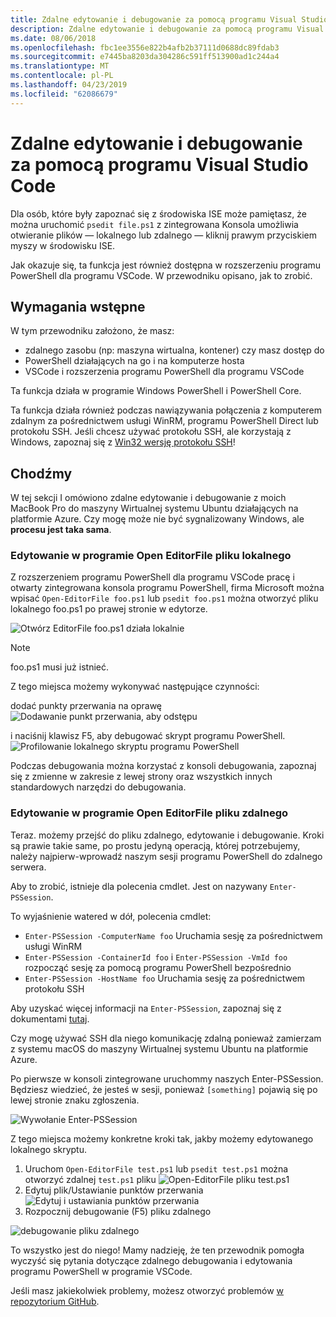 ```yaml
---
title: Zdalne edytowanie i debugowanie za pomocą programu Visual Studio Code
description: Zdalne edytowanie i debugowanie za pomocą programu Visual Studio Code
ms.date: 08/06/2018
ms.openlocfilehash: fbc1ee3556e822b4afb2b37111d0688dc89fdab3
ms.sourcegitcommit: e7445ba8203da304286c591ff513900ad1c244a4
ms.translationtype: MT
ms.contentlocale: pl-PL
ms.lasthandoff: 04/23/2019
ms.locfileid: "62086679"
---
```

# <a name="using-visual-studio-code-for-remote-editing-and-debugging"></a>Zdalne edytowanie i debugowanie za pomocą programu Visual Studio Code

Dla osób, które były zapoznać się z środowiska ISE może pamiętasz, że można uruchomić `psedit file.ps1` z zintegrowana Konsola umożliwia otwieranie plików — lokalnego lub zdalnego — kliknij prawym przyciskiem myszy w środowisku ISE.

Jak okazuje się, ta funkcja jest również dostępna w rozszerzeniu programu PowerShell dla programu VSCode. W przewodniku opisano, jak to zrobić.

## <a name="prerequisites"></a>Wymagania wstępne

W tym przewodniku założono, że masz:

- zdalnego zasobu (np: maszyna wirtualna, kontener) czy masz dostęp do
- PowerShell działających na go i na komputerze hosta
- VSCode i rozszerzenia programu PowerShell dla programu VSCode

Ta funkcja działa w programie Windows PowerShell i PowerShell Core.

Ta funkcja działa również podczas nawiązywania połączenia z komputerem zdalnym za pośrednictwem usługi WinRM, programu PowerShell Direct lub protokołu SSH. Jeśli chcesz używać protokołu SSH, ale korzystają z Windows, zapoznaj się z [Win32 wersję protokołu SSH](https://github.com/PowerShell/Win32-OpenSSH)!

## <a name="lets-go"></a>Chodźmy

W tej sekcji I omówiono zdalne edytowanie i debugowanie z moich MacBook Pro do maszyny Wirtualnej systemu Ubuntu działających na platformie Azure. Czy mogę może nie być sygnalizowany Windows, ale **procesu jest taka sama**.

### <a name="local-file-editing-with-open-editorfile"></a>Edytowanie w programie Open EditorFile pliku lokalnego

Z rozszerzeniem programu PowerShell dla programu VSCode pracę i otwarty zintegrowana konsola programu PowerShell, firma Microsoft można wpisać `Open-EditorFile foo.ps1` lub `psedit foo.ps1` można otworzyć pliku lokalnego foo.ps1 po prawej stronie w edytorze.

![Otwórz EditorFile foo.ps1 działa lokalnie](https://user-images.githubusercontent.com/2644648/34895897-7c2c46ac-f79c-11e7-9410-a252aff52f13.png)

>[!NOTE]
> foo.ps1 musi już istnieć.

Z tego miejsca możemy wykonywać następujące czynności:

dodać punkty przerwania na oprawę ![Dodawanie punkt przerwania, aby odstępu](https://user-images.githubusercontent.com/2644648/34895893-7bdc38e2-f79c-11e7-8026-8ad53f9a1bad.png)

i naciśnij klawisz F5, aby debugować skrypt programu PowerShell.
![Profilowanie lokalnego skryptu programu PowerShell](https://user-images.githubusercontent.com/2644648/34895894-7bedb874-f79c-11e7-9180-7e0dc2d02af8.png)

Podczas debugowania można korzystać z konsoli debugowania, zapoznaj się z zmienne w zakresie z lewej strony oraz wszystkich innych standardowych narzędzi do debugowania.

### <a name="remote-file-editing-with-open-editorfile"></a>Edytowanie w programie Open EditorFile pliku zdalnego

Teraz. możemy przejść do pliku zdalnego, edytowanie i debugowanie. Kroki są prawie takie same, po prostu jedyną operacją, której potrzebujemy, należy najpierw-wprowadź naszym sesji programu PowerShell do zdalnego serwera.

Aby to zrobić, istnieje dla polecenia cmdlet. Jest on nazywany `Enter-PSSession`.

To wyjaśnienie watered w dół, polecenia cmdlet:

- `Enter-PSSession -ComputerName foo` Uruchamia sesję za pośrednictwem usługi WinRM
- `Enter-PSSession -ContainerId foo` i `Enter-PSSession -VmId foo` rozpocząć sesję za pomocą programu PowerShell bezpośrednio
- `Enter-PSSession -HostName foo` Uruchamia sesję za pośrednictwem protokołu SSH

Aby uzyskać więcej informacji na `Enter-PSSession`, zapoznaj się z dokumentami [tutaj](https://docs.microsoft.com/powershell/module/microsoft.powershell.core/enter-pssession?view=powershell-6).

Czy mogę używać SSH dla niego komunikację zdalną ponieważ zamierzam z systemu macOS do maszyny Wirtualnej systemu Ubuntu na platformie Azure.

Po pierwsze w konsoli zintegrowane uruchommy naszych Enter-PSSession. Będziesz wiedzieć, że jesteś w sesji, ponieważ `[something]` pojawią się po lewej stronie znaku zgłoszenia.

![Wywołanie Enter-PSSession](https://user-images.githubusercontent.com/2644648/34895896-7c18e0bc-f79c-11e7-9b36-6f4bd0e9b0db.png)

Z tego miejsca możemy konkretne kroki tak, jakby możemy edytowanego lokalnego skryptu.

1. Uruchom `Open-EditorFile test.ps1` lub `psedit test.ps1` można otworzyć zdalnej `test.ps1` pliku ![Open-EditorFile pliku test.ps1](https://user-images.githubusercontent.com/2644648/34895898-7c3e6a12-f79c-11e7-8bdf-549b591ecbcb.png)
2. Edytuj plik/Ustawianie punktów przerwania ![Edytuj i ustawiania punktów przerwania](https://user-images.githubusercontent.com/2644648/34895892-7bb68246-f79c-11e7-8c0a-c2121773afbb.png)
3. Rozpocznij debugowanie (F5) pliku zdalnego

![debugowanie pliku zdalnego](https://user-images.githubusercontent.com/2644648/34895895-7c040782-f79c-11e7-93ea-47724fa5c10d.png)

To wszystko jest do niego! Mamy nadzieję, że ten przewodnik pomogła wyczyść się pytania dotyczące zdalnego debugowania i edytowania programu PowerShell w programie VSCode.

Jeśli masz jakiekolwiek problemy, możesz otworzyć problemów [w repozytorium GitHub](http://github.com/powershell/vscode-powershell).
